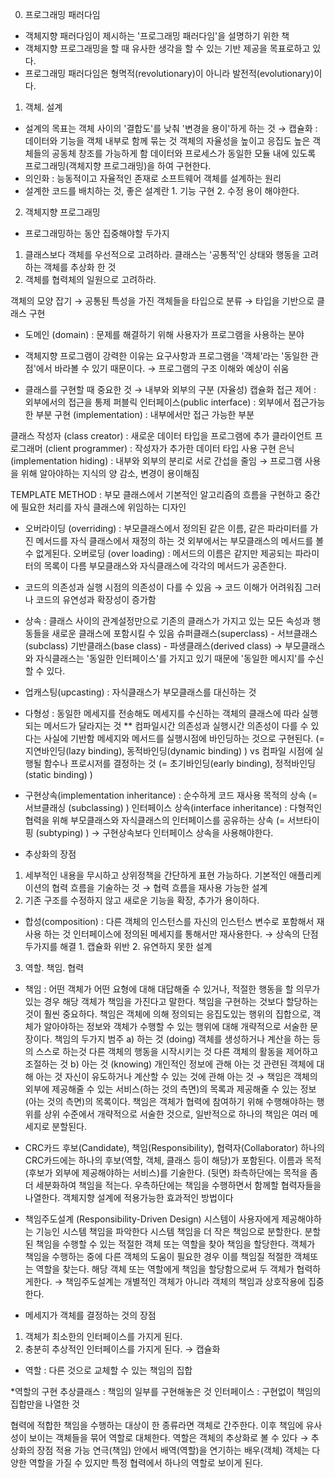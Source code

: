 00. 프로그래밍 패러다임
- 객체지향 패러다임이 제시하는 '프로그래밍 패러다임'을 설명하기 위한 책
- 객체지향 프로그래밍을 할 때 유사한 생각을 할 수 있는 기반 제공을 목표로하고 있다.
- 프로그래밍 패러다임은 형멱적(revolutionary)이 아니라 발전적(evolutionary)이다.

01. 객체. 설계
- 설계의 목표는 객체 사이의 '결합도'를 낮춰 '변경을 용이'하게 하는 것
  → 캡슐화 : 데이터와 기능을 객체 내부로 함께 묶는 것
	객체의 자율성을 높이고 응집도 높은 객체들의 공동체 창조를 가능하게 함
	데이터와 프로세스가 동일한 모듈 내에 있도록 프로그래밍(객체지향 프로그래밍)을 하여 구현한다.
- 의인화 : 능동적이고 자율적인 존재로 소프트웨어 객체를 설계하는 원리
- 설계한 코드를 배치하는 것, 좋은 설계란 1. 기능 구현 2. 수정 용이 해야한다.

02. 객체지향 프로그래밍
- 프로그래밍하는 동안 집중해야할 두가지
1. 클래스보다 객체를 우선적으로 고려하라.
  클래스는 '공통적'인 상태와 행동을 고려하는 객체를 추상화 한 것
2. 객체를 협력체의 일원으로 고려하라.

객체의 모양 잡기 → 공통된 특성을 가진 객체들을 타입으로 분류 → 타입을 기반으로 클래스 구현

- 도메인 (domain) : 문제를 해결하기 위해 사용자가 프로그램을 사용하는 분야

- 객체지향 프로그램이 강력한 이유는 요구사항과 프로그램을 
   '객체'라는 '동일한 관점'에서 바라볼 수 있기 때문이다.
  → 프로그램의 구조 이해와 예상이 쉬움

- 클래스를 구현할 때 중요한 것 → 내부와 외부의 구분 (자율성)
  캡슐화
  접근 제어 : 외부에서의 접근을 통제
  퍼블릭 인터페이스(public interface) : 외부에서 접근가능한 부분
  구현 (implementation) : 내부에서만 접근 가능한 부분

클래스 작성자 (class creator) : 새로운 데이터 타입을 프로그램에 추가
클라이언트 프로그래머 (client programmer) : 작성자가 추가한 데이터 타입 사용
구현 은닉 (implementation hiding) : 내부와 외부의 분리로 서로 간섭을 줄임
  → 프로그램 사용을 위해 알아야하는 지식의 양 감소, 변경이 용이해짐

TEMPLATE METHOD : 부모 클래스에서 기본적인 알고리즘의 흐름을 구현하고 
                             중간에 필요한 처리를 자식 클래스에 위임하는 디자인

* 오버라이딩 (overriding) : 부모클래스에서 정의된 같은 이름, 같은 파라미터를
                                    가진 메서드를 자식 클래스에서 재정의 하는 것
                                    외부에서는 부모클래스의 메서드를 볼 수 없게된다.
  오버로딩 (over loading) : 메서드의 이름은 같지만 제공되는 파라미터의 목록이 다름
                                    부모클래스와 자식클래스에 각각의 메서드가 공존한다.

- 코드의 의존성과 실행 시점의 의존성이 다를 수 있음
  → 코드 이해가 어려워짐 그러나 코드의 유연성과 확장성이 증가함

- 상속 : 클래스 사이의 관계설정만으로 기존의 클래스가 가지고 있는 모든 속성과
          행동들을 새로운 클래스에 포함시킬 수 있음
            슈퍼클래스(superclass) - 서브클래스(subclass)
            기반클래스(base class) - 파생클래스(derived class)
   → 부모클래스와 자식클래스는 '동일한 인터페이스'를 가지고 있기 때문에
       '동일한 메시지'를 수신할 수 있다.

- 업캐스팅(upcasting) : 자식클래스가 부모클래스를 대신하는 것
- 다형성 : 동일한 메세지를 전송해도 메세지를 수신하는 객체의 클래스에 따라
             실행되는 메서드가 달라지는 것
         ** 컴파일시간 의존성과 실행시간 의존성이 다를 수 있다는 사실에 기반함
              메세지와 메서드를 실행시점에 바인딩하는 것으로 구현된다.
              (= 지연바인딩(lazy binding), 동적바인딩(dynamic binding) )
            vs 컴파일 시점에 실행될 함수나 프로시저를 결정하는 것
              (= 초기바인딩(early binding), 정적바인딩(static binding) )

* 구현상속(implementation inheritance) : 순수하게 코드 재사용 목적의 상속
  (= 서브클래싱 (subclassing) )
   인터페이스 상속(interface inheritance) : 다형적인 협력을 위해 부모클래스와
                                                        자식클래스의 인터페이스를 공유하는 상속
  (= 서브타이핑 (subtyping) )
  → 구현상속보다 인터페이스 상속을 사용해야한다.

- 추상화의 장점
1. 세부적인 내용을 무시하고 상위정책을 간단하게 표현 가능하다.
   기본적인 애플리케이션의 협력 흐름을 기술하는 것
    → 협력 흐름을 재사용 가능한 설계
2. 기존 구조를 수정하지 않고 새로운 기능을 확장, 추가가 용이하다.

- 합성(composition) : 다른 객체의 인스턴스를 자신의 인스턴스 변수로 포함해서 
                             재사용 하는 것
                             인터페이스에 정의된 메세지를 통해서만 재사용한다.
                               → 상속의 단점 두가지를 해결
                                  1. 캡슐화 위반 2. 유연하지 못한 설계

03. 역할. 책임. 협력
- 책임 : 어떤 객체가 어떤 요형에 대해 대답해줄 수 있거나, 적절한 행동을 할 의무가
	  있는 경우 해당 객체가 책임을 가진다고 말한다.
           책임을 구현하는 것보다 할당하는 것이 훨씬 중요하다.
	   책임은 객체에 의해 정의되는 응집도있는 행위의 집합으로, 객체가 알아야하는
	   정보와 객체가 수행할 수 있는 행위에 대해 개략적으로 서술한 문장이다.
	   책임의 두가지 범주
	    a) 하는 것 (doing)
		객체를 생성하거나 계산을 하는 등의 스스로 하는것
		다른 객체의 행동을 시작시키는 것
		다른 객체의 활동을 제어하고 조절하는 것
	    b) 아는 것 (knowing)
		개인적인 정보에 관해 아는 것
		관련된 객체에 대해 아는 것
		자신이 유도하거나 계산할 수 있는 것에 관해 아는 것
           → 책임은 객체의 외부에 제공해줄 수 있는 서비스(하는 것의 측면)의 목록과
              제공해줄 수 있는 정보(아는 것의 측면)의 목록이다.
           책임은 객체가 협력에 참여하기 위해 수행해야하는 행위를 상위 수준에서
            개략적으로 서술한 것으로, 일반적으로 하나의 책임은 여러 메세지로 분할된다.

* CRC카드
후보(Candidate), 책임(Responsibility), 협력자(Collaborator)
하나의 CRC카드에는 하나의 후보(역할, 객체, 클래스 등이 해당)가 포함된다.
이름과 목적 (후보가 외부에 제공해야하는 서비스)를 기술한다.
(뒷면) 좌측하단에는 목적을 좀 더 세분화하여 책임을 적는다.
        우측하단에는 책임을 수행하면서 함께할 협력자들을 나열한다.
객체지향 설계에 적용가능한 효과적인 방법이다

- 책임주도설계 (Responsibility-Driven Design)
시스템이 사용자에게 제공해야하는 기능인 시스템 책임을 파악한다
시스템 책임을 더 작은 책임으로 분할한다.
분할된 책임을 수행할 수 있는 적절한 객체 또는 역할을 찾아 책임을 할당한다.
객체가 책임을 수행하는 중에 다른 객체의 도움이 필요한 경우 이를 책임질
 적절한 객체또는 역할을 찾는다.
해당 객체 또는 역할에게 책임을 할당함으로써 두 객체가 협력하게한다.
→ 책임주도설계는 개별적인 객체가 아니라 객체의 책임과 상호작용에 집중한다.

- 메세지가 객체를 결정하는 것의 장점
1. 객체가 최소한의 인터페이스를 가지게 된다.
2. 충분히 추상적인 인터페이스를 가지게 된다.
→ 캡슐화

- 역할 : 다른 것으로 교체할 수 있는 책임의 집합

*역할의 구현
추상클래스 : 책임의 일부를 구현해놓은 것
인터페이스 : 구현없이 책임의 집합만을 나열한 것

협력에 적합한 책임을 수행하는 대상이 한 종류라면 객체로 간주한다.
 이후 책임에 유사성이 보이는 객체들을 묶어 역할로 대체한다.
역할은 객체의 추상화로 볼 수 있다 → 추상화의 장점 적용 가능
연극(책임) 안에서 배역(역할)을 연기하는 배우(객체)
객체는 다양한 역할을 가질 수 있지만 특정 협력에서 하나의 역할로 보이게 된다.